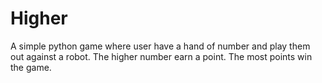 # Higher
A simple python game where user have a hand of number and play them out against a robot. The higher number earn a point. The most points win the game.
